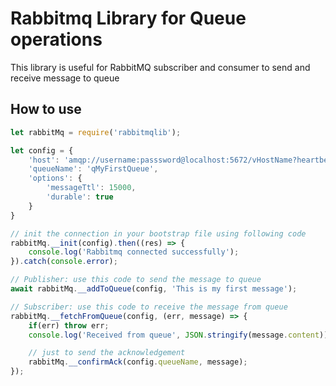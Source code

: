 Rabbitmq Library for Queue operations
===================
This library is useful for RabbitMQ subscriber and consumer to send and receive message to queue

## How to use
```js
let rabbitMq = require('rabbitmqlib');

let config = {
    'host': 'amqp://username:passsword@localhost:5672/vHostName?heartbeat=30',
    'queueName': 'qMyFirstQueue',
    'options': {
        'messageTtl': 15000,
        'durable': true
    }
}

// init the connection in your bootstrap file using following code
rabbitMq.__init(config).then((res) => {
	console.log('Rabbitmq connected successfully');
}).catch(console.error);

// Publisher: use this code to send the message to queue
await rabbitMq.__addToQueue(config, 'This is my first message');

// Subscriber: use this code to receive the message from queue
rabbitMq.__fetchFromQueue(config, (err, message) => {
    if(err) throw err;
    console.log('Received from queue', JSON.stringify(message.content));

    // just to send the acknowledgement
    rabbitMq.__confirmAck(config.queueName, message);
});
```
